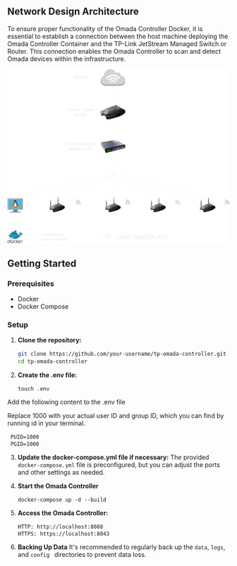 ## Network Design Architecture
To ensure proper functionality of the Omada Controller Docker, it is essential to establish a connection between the host machine deploying the Omada Controller Container and the TP-Link JetStream Managed Switch or Router. This connection enables the Omada Controller to scan and detect Omada devices within the infrastructure.

![architecture diagram](omada-infra.drawio.png)

## Getting Started

### Prerequisites

- Docker
- Docker Compose

### Setup

1. **Clone the repository:**

   ```sh
   git clone https://github.com/your-username/tp-omada-controller.git
   cd tp-omada-controller
   ```

2. **Create the .env file:**

   ```
   touch .env
   ```
Add the following content to the .env file

Replace 1000 with your actual user ID and group ID, which you can find by running id in your terminal.

   ```
    PUID=1000
    PGID=1000

   ```
3. **Update the docker-compose.yml file if necessary:**
The provided ```docker-compose.yml``` file is preconfigured, but you can adjust the ports and other settings as needed.

4. **Start the Omada Controller**
    ```
    docker-compose up -d --build

    ```

5. **Access the Omada Controller:**
    ```
    HTTP: http://localhost:8088
    HTTPS: https://localhost:8043

    ```

6. **Backing Up Data**
It's recommended to regularly back up the ```data```, ```logs```, and ```config ``` directories to prevent data loss.
